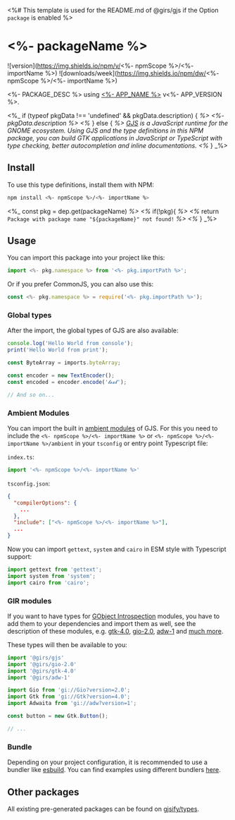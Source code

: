 <%# This template is used for the README.md of @girs/gjs if the Option `package` is enabled %>
# <%- packageName %>

![version](https://img.shields.io/npm/v/<%- npmScope %>/<%- importName %>)
![downloads/week](https://img.shields.io/npm/dw/<%- npmScope %>/<%- importName %>)

<%- PACKAGE_DESC %> using [<%- APP_NAME %>](<%- APP_SOURCE %>) v<%- APP_VERSION %>.

<%_ if (typeof pkgData !== 'undefined' && pkgData.description) { _%>
<%- pkgData.description %>
<%_ } else { _%>
[GJS](https://gitlab.gnome.org/GNOME/gjs) is a JavaScript runtime for the GNOME ecosystem. Using GJS and the type definitions in this NPM package, you can build GTK applications in JavaScript or TypeScript with type checking, better autocompletion and inline documentations.
<%_ } _%>

## Install

To use this type definitions, install them with NPM:
```bash
npm install <%- npmScope %>/<%- importName %>
```

<%_ const pkg = dep.get(packageName) _%>
<%_ if(!pkg){ _%>
  <%_ return `Package with package name "${packageName}" not found!` _%>
<%_ } _%>

## Usage

You can import this package into your project like this:
```ts
import <%- pkg.namespace %> from '<%- pkg.importPath %>';
```

Or if you prefer CommonJS, you can also use this:
```ts
const <%- pkg.namespace %> = require('<%- pkg.importPath %>');
```

### Global types

After the import, the global types of GJS are also available:

```ts
console.log('Hello World from console');
print('Hello World from print');

const ByteArray = imports.byteArray;

const encoder = new TextEncoder();
const encoded = encoder.encode('𝓽𝓮𝔁𝓽');

// And so on...
```

### Ambient Modules

You can import the built in [ambient modules](https://github.com/gjsify/ts-for-gir/tree/main/packages/cli#ambient-modules) of GJS.
For this you need to include the `<%- npmScope %>/<%- importName %>` or `<%- npmScope %>/<%- importName %>/ambient` in your `tsconfig` or entry point Typescript file:
    
`index.ts`:
```ts
import '<%- npmScope %>/<%- importName %>'
```

`tsconfig.json`:
```json
{
  "compilerOptions": {
    ...
  },
  "include": ["<%- npmScope %>/<%- importName %>"],
  ...
}
```

Now you can import `gettext`, `system` and `cairo` in ESM style with Typescript support:

```ts
import gettext from 'gettext';
import system from 'system';
import cairo from 'cairo';
```

### GIR modules

If you want to have types for [GObject Introspection](https://gi.readthedocs.io/en/latest/) modules, you have to add them to your dependencies and import them as well, see the description of these modules, e.g. [gtk-4.0](https://www.npmjs.com/package/@girs/gtk-4.0), [gio-2.0](https://www.npmjs.com/package/@girs/gio-2.0), [adw-1](https://www.npmjs.com/package/@girs/adw-1) and [much more](https://github.com/gjsify/types).

These types will then be available to you:

```ts
import '@girs/gjs'
import '@girs/gio-2.0'
import '@girs/gtk-4.0'
import '@girs/adw-1'

import Gio from 'gi://Gio?version=2.0';
import Gtk from 'gi://Gtk?version=4.0';
import Adwaita from 'gi://adw?version=1';

const button = new Gtk.Button();

// ...

```

### Bundle

Depending on your project configuration, it is recommended to use a bundler like [esbuild](https://esbuild.github.io/). You can find examples using different bundlers [here](https://github.com/gjsify/ts-for-gir/tree/main/examples).

## Other packages

All existing pre-generated packages can be found on [gjsify/types](https://github.com/gjsify/types).